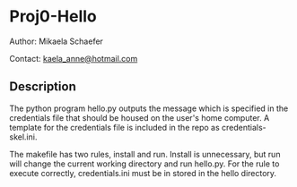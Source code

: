 # Proj0-Hello

Author: Mikaela Schaefer

Contact: kaela_anne@hotmail.com

## Description
The python program hello.py outputs the message which is specified
in the credentials file that should be housed on the user's home computer.
A template for the credentials file is included in the repo as 
credentials-skel.ini.

The makefile has two rules, install and run. Install is unnecessary, but
run will change the current working directory and run hello.py. For the
rule to execute correctly, credentials.ini must be in stored in the hello
directory.
